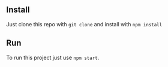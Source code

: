 ## Install

Just clone this repo with `git clone`
and install with `npm install`

## Run

To run this project just use `npm start`.
